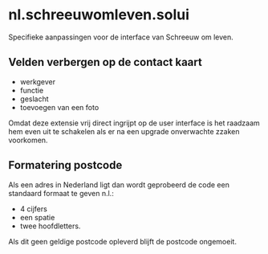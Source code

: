 # nl.schreeuwomleven.solui

Specifieke aanpassingen voor de interface van Schreeuw om leven. 

## Velden verbergen op de contact kaart

- werkgever
- functie
- geslacht
- toevoegen van een foto

Omdat deze extensie vrij direct ingrijpt op de user interface is het raadzaam hem even uit te schakelen
als er na een upgrade onverwachte zzaken voorkomen.

## Formatering postcode

Als een adres in Nederland ligt dan wordt geprobeerd de code een standaard formaat te geven n.l.:
* 4 cijfers
* een spatie
* twee hoofdletters.

Als dit geen geldige postcode opleverd blijft de postcode ongemoeit.

